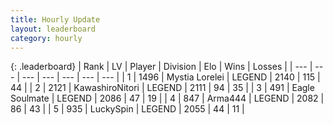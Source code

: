 ```yaml
---
title: Hourly Update
layout: leaderboard
category: hourly
---
```


{: .leaderboard}
| Rank | LV | Player | Division | Elo | Wins | Losses |
| --- | --- | --- | --- | --- | --- | --- |
| <span data-change="0">1</span> | 1496 | <span title="ID: 315148">Mystia Lorelei</span> | LEGEND | <span data-change="13">2140</span> | <span data-change="2">115</span> | <span data-change="0">44</span> |
| <span data-change="0">2</span> | 2121 | <span title="ID: 164871">KawashiroNitori</span> | LEGEND | <span data-change="0">2111</span> | <span data-change="0">94</span> | <span data-change="0">35</span> |
| <span data-change="1">3</span> | 491 | <span title="ID: 512212">Eagle Soulmate</span> | LEGEND | <span data-change="18">2086</span> | <span data-change="4">47</span> | <span data-change="1">19</span> |
| <span data-change="-1">4</span> | 847 | <span title="ID: 1034">Arma444</span> | LEGEND | <span data-change="0">2082</span> | <span data-change="0">86</span> | <span data-change="0">43</span> |
| <span data-change="1">5</span> | 935 | <span title="ID: 498412">LuckySpin</span> | LEGEND | <span data-change="0">2055</span> | <span data-change="0">44</span> | <span data-change="0">11</span> |